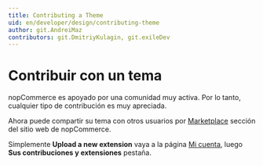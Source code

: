 ```yaml
---
title: Contributing a Theme
uid: en/developer/design/contributing-theme
author: git.AndreiMaz
contributors: git.DmitriyKulagin, git.exileDev
---
```


# Contribuir con un tema

nopCommerce es apoyado por una comunidad muy activa. Por lo tanto, cualquier tipo de contribución es muy apreciada.

Ahora puede compartir su tema con otros usuarios por [Marketplace](https://www.nopcommerce.com/marketplace) sección del sitio web de nopCommerce.

Simplemente **Upload a new extension**   vaya a la página [Mi cuenta](https://www.nopcommerce.com/customer/info), luego  **Sus contribuciones y extensiones**  pestaña.
